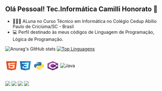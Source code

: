 ## Olá Pessoal! Tec.Informática Camilli Honorato 👋

- 🧑🏻‍🏫 ALuna no Curso Técnico em Informática no Colégio Cedup Abílio Paulo de Criciúma/SC - Brasil
- 💻 Perfil destinado às meus códigos de Linguagem de Programação, Lógica de Programação.
  
![Anurag's GitHub stats](https://github-readme-stats.vercel.app/api?username=Camilli-Honorato-TI&theme=radical&show_icons=true)
[![Top Linguagens](https://github-readme-stats.vercel.app/api/top-langs/?username=Camilli-Honorato-TI&layout=compact)](https://github.com/anuraghazra/github-readme-stats)

<div style="display: inline_block"><br>
  <img align="center" alt="Rafa-HTML" height="30" width="40" src="https://raw.githubusercontent.com/devicons/devicon/master/icons/html5/html5-original.svg">
  <img align="center" alt="Rafa-CSS" height="30" width="40" src="https://raw.githubusercontent.com/devicons/devicon/master/icons/css3/css3-original.svg">               
  <img align="center" alt="Rafa-Python" height="30" width="40" src="https://raw.githubusercontent.com/devicons/devicon/master/icons/python/python-original.svg">
  <img align="center" alt="Rafa-Csharp" height="30" width="40" src="https://raw.githubusercontent.com/devicons/devicon/master/icons/csharp/csharp-original.svg">
  <img align="center" alt="Java" height="30" width="40" src="https://raw.githubusercontent.com/jmnote/z-icons/master/svg/java.svg" >

          
</div>
 <br><br>
 
<div> 
  <a href="https://www.youtube.com/@alexsanderspritze5609" target="_blank"><img src="https://img.shields.io/badge/YouTube-FF0000?style=for-the-badge&logo=youtube&logoColor=white" target="_blank"></a>
  <a href="https://www.instagram.com/alexsanderspritze" target="_blank"><img src="https://img.shields.io/badge/-Instagram-%23E4405F?style=for-the-badge&logo=instagram&logoColor=white" target="_blank"></a>  
  <a href = "mailto:spritze78@gmail.com"><img src="https://img.shields.io/badge/-Gmail-%23333?style=for-the-badge&logo=gmail&logoColor=white" target="_blank"></a>
  <a href="https://www.linkedin.com/in/alexsanderspritze-ti/" target="_blank"><img src="https://img.shields.io/badge/-LinkedIn-%230077B5?style=for-the-badge&logo=linkedin&logoColor=white" target="_blank"></a> 
  
</div>
